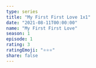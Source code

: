 ```yaml
---
type: series
title: "My First First Love 1x1"
date: "2021-08-11T00:00:00"
name: "My First First Love"
season: 1
episode: 1
rating: 3
ratingEmoji: "⭐️⭐️⭐️"
share: false
---
```

